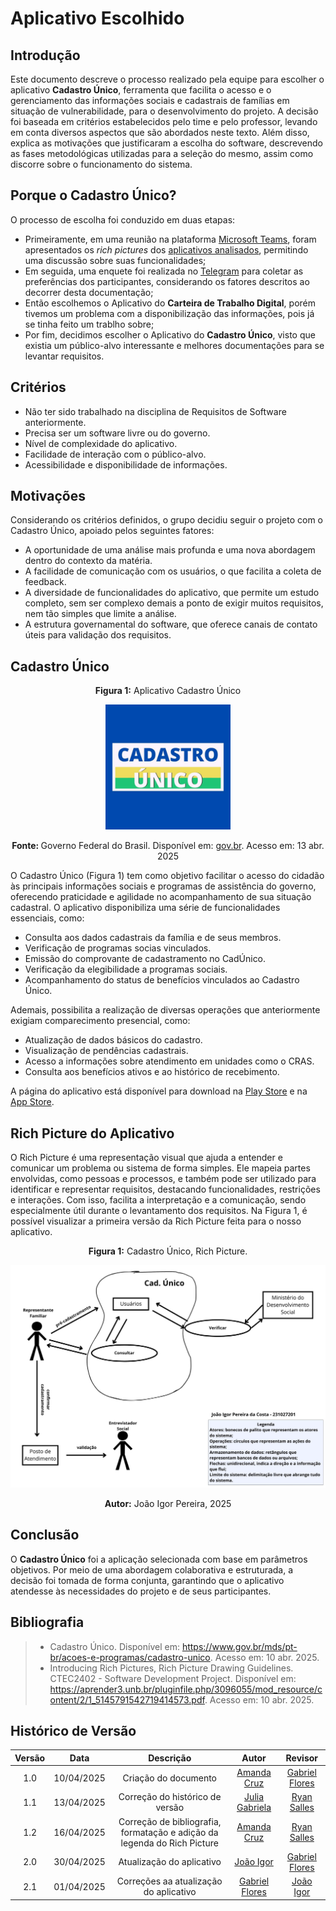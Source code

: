 # Aplicativo Escolhido

## Introdução

Este documento descreve o processo realizado pela equipe para escolher o aplicativo **Cadastro Único**, ferramenta que facilita o acesso e o gerenciamento das informações sociais e cadastrais de famílias em situação de vulnerabilidade, para o desenvolvimento do projeto. A decisão foi baseada em critérios estabelecidos pelo time e pelo professor, levando em conta diversos aspectos que são abordados neste texto. Além disso, explica as motivações que justificaram a escolha do software, descrevendo as fases metodológicas utilizadas para a seleção do mesmo, assim como discorre sobre o funcionamento do sistema.

## Porque o Cadastro Único? 
O processo de escolha foi conduzido em duas etapas:

- Primeiramente, em uma reunião na plataforma [Microsoft Teams](https://teams.microsoft.com), foram apresentados os *rich pictures* dos [aplicativos analisados](appsAnalisados.md), permitindo uma discussão sobre suas funcionalidades; 
- Em seguida, uma enquete foi realizada no [Telegram](https://telegram.org/) para coletar as preferências dos participantes, considerando os fatores descritos ao decorrer desta documentação;
- Então escolhemos o Aplicativo do **Carteira de Trabalho Digital**, porém tivemos um problema com a disponibilização das informações, pois já se tinha feito um trablho sobre;
- Por fim, decidimos escolher o Aplicativo do **Cadastro Único**, visto que existia um público-alvo interessante e melhores documentações para se levantar requisitos.

## Critérios
* Não ter sido trabalhado na disciplina de Requisitos de Software anteriormente.
* Precisa ser um software livre ou do governo.
* Nível de complexidade do aplicativo.
* Facilidade de interação com o público-alvo.
* Acessibilidade e disponibilidade de informações.

## Motivações 
Considerando os critérios definidos, o grupo decidiu seguir o projeto com o Cadastro Único, apoiado pelos seguintes fatores:

* A oportunidade de uma análise mais profunda e uma nova abordagem dentro do contexto da matéria.
* A facilidade de comunicação com os usuários, o que facilita a coleta de feedback.
* A diversidade de funcionalidades do aplicativo, que permite um estudo completo, sem ser complexo demais a ponto de exigir muitos requisitos, nem tão simples que limite a análise.
* A estrutura governamental do software, que oferece canais de contato úteis para validação dos requisitos.

## Cadastro Único

<p align="center"><strong>Figura 1:</strong> Aplicativo Cadastro Único</p>

 
<div align="center">
  <img src="../assets/cadunico.jpg" alt="App Carteira" width = 200px>
</div>

<p align="center"><strong>Fonte: </strong> Governo Federal do Brasil. Disponível em: <a href="https://www.gov.br/pt-br/apps/cad">gov.br</a>. Acesso em: 13 abr. 2025</p>

O Cadastro Único (Figura 1) tem como objetivo facilitar o acesso do cidadão às principais informações sociais e programas de assistência do governo, oferecendo praticidade e agilidade no acompanhamento de sua situação cadastral. O aplicativo disponibiliza uma série de funcionalidades essenciais, como:


* Consulta aos dados cadastrais da família e de seus membros.
* Verificação de programas socias vinculados.
* Emissão do comprovante de cadastramento no CadÚnico.
* Verificação da elegibilidade a programas sociais.
* Acompanhamento do status de benefícios vinculados ao Cadastro Único.

Ademais, possibilita a realização de diversas operações que anteriormente exigiam comparecimento presencial, como:

* Atualização de dados básicos do cadastro.
* Visualização de pendências cadastrais.
* Acesso a informações sobre atendimento em unidades como o CRAS.
* Consulta aos benefícios ativos e ao histórico de recebimento.  

A página do aplicativo está disponível para download na [Play Store](https://play.google.com/store/apps/details?id=br.gov.dataprev.meucadunico) e na [App Store](https://apps.apple.com/br/app/cadastro-único/id1605659516).

## Rich Picture do Aplicativo
O Rich Picture é uma representação visual que ajuda a entender e comunicar um problema ou sistema de forma simples. Ele mapeia partes envolvidas, como pessoas e processos, e também pode ser utilizado para identificar e representar requisitos, destacando funcionalidades, restrições e interações. Com isso, facilita a interpretação e a comunicação, sendo especialmente útil durante o levantamento dos requisitos. Na Figura 1, é possível visualizar a primeira versão da Rich Picture feita para o nosso aplicativo.

<p align="center">
    <strong>Figura 1:</strong> Cadastro Único, Rich Picture.
</p>

![RichPicture-V1](../assets/richPictures/JoaoIgor.jpg)

<p align="center">
    <strong>Autor:</strong> João Igor Pereira, 2025
</p>

## Conclusão
O **Cadastro Único** foi a aplicação selecionada com base em parâmetros objetivos. Por meio de uma abordagem colaborativa e estruturada, a decisão foi tomada de forma conjunta, garantindo que o aplicativo atendesse às necessidades do projeto e de seus participantes.

## Bibliografia
> - Cadastro Único. Disponível em: <https://www.gov.br/mds/pt-br/acoes-e-programas/cadastro-unico>. Acesso em: 10 abr. 2025.  
> - Introducing Rich Pictures, Rich Picture Drawing Guidelines. CTEC2402 - Software Development Project. Disponível em: <https://aprender3.unb.br/pluginfile.php/3096055/mod_resource/content/2/1_5145791542719414573.pdf>. Acesso em: 10 abr. 2025.

## Histórico de Versão

| Versão | Data | Descrição  | Autor        | Revisor |
| :-----: | :----: | :----------: | :------------: | :--------: |
| 1.0    | 10/04/2025 | Criação do documento        | [Amanda Cruz](https://github.com/mandicrz) |  [Gabriel Flores](https://github.com/Gabrielfcoelho) |
| 1.1    | 13/04/2025 | Correção do histórico de versão        | [Julia Gabriela](https://github.com/JuliaGabP) | [Ryan Salles](https://github.com/RA-Salles) |
| 1.2    | 16/04/2025 | Correção de bibliografia, formatação e adição da legenda do Rich Picture | [Amanda Cruz](https://github.com/mandicrz) | [Ryan Salles](https://github.com/RA-Salles) |
| 2.0    | 30/04/2025 | Atualização do aplicativo                | [João Igor](https://github.com/JoaoPC10) | [Gabriel Flores](https://github.com/Gabrielfcoelho) 
| 2.1 | 01/04/2025 | Correções aa atualização do aplicativo |  [Gabriel Flores](https://github.com/Gabrielfcoelho) | [João Igor](https://github.com/JoaoPC10) |
